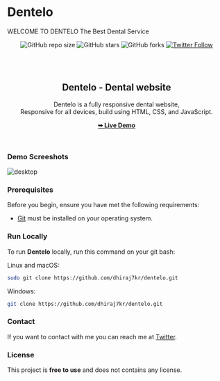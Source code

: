# Dentelo
WELCOME TO DENTELO  The Best Dental Service
<div align="center">
  
  ![GitHub repo size](https://img.shields.io/github/repo-size/codewithsadee/dentelo)
  ![GitHub stars](https://img.shields.io/github/stars/dhiraj7kr/dentelo?style=social)
  ![GitHub forks](https://img.shields.io/github/forks/dhiraj7kr/dentelo?style=social)
  [![Twitter Follow](https://img.shields.io/twitter/follow/dhiraj7kr?style=social)](https://twitter.com/intent/follow?screen_name=dhiraj7kr)
 

  <br />
  <br />

  <h2 align="center">Dentelo - Dental website</h2>

  Dentelo is a fully responsive dental website, <br />Responsive for all devices, build using HTML, CSS, and JavaScript.

  <a href="https://dhiraj7kr.github.io/Dentelo/"><strong>➥ Live Demo</strong></a>

</div>

<br />

### Demo Screeshots

![desktop](https://github.com/dhiraj7kr/Dentelo/assets/110246188/39f772cf-dff8-4f4d-9170-552e94a99073)


### Prerequisites

Before you begin, ensure you have met the following requirements:

* [Git](https://git-scm.com/downloads "Download Git") must be installed on your operating system.

### Run Locally

To run **Dentelo** locally, run this command on your git bash:

Linux and macOS:

```bash
sudo git clone https://github.com/dhiraj7kr/dentelo.git
```

Windows:

```bash
git clone https://github.com/dhiraj7kr/dentelo.git
```

### Contact

If you want to contact with me you can reach me at [Twitter](https://www.twitter.com/dhiraj7kr).

### License

This project is **free to use** and does not contains any license.


